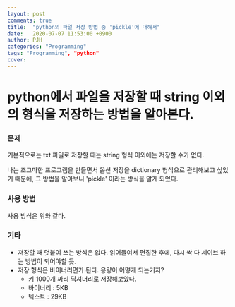 ```yaml
---
layout: post
comments: true
title:  "python의 파일 저장 방법 중 'pickle'에 대해서"
date:   2020-07-07 11:53:00 +0900
author: PJH
categories: "Programming"
tags: "Programming", "python"
cover:
---
```


<h1>
python에서 파일을 저장할 때 string 이외의 형식을 저장하는 방법을 알아본다.
</h1>

### 문제

기본적으로는 txt 파일로 저장할 때는 string 형식 이외에는 저장할 수가 없다.

나는 조그마한 프로그램을 만들면서 옵션 저장을 dictionary 형식으로 관리해보고 싶었기 때문에,
그 방법을 알아보니 'pickle' 이라는 방식을 알게 되었다.

### 사용 방법

<script src="https://gist.github.com/junhyungPARK78/db97c5494e0244a3225951bf42dd89d0.js"></script>

사용 방식은 위와 같다.

### 기타

- 저장할 때 덧붙여 쓰는 방식은 없다. 읽어들여서 편집한 후에, 다시 싹 다 세이브 하는 방법이 되어야할 듯.
- 저장 형식은 바이너리면가 된다. 용량이 어떻게 되는거지?
  - 키 1000개 짜리 딕셔너리로 저장해보았다.
  - 바이너리 : 5KB
  - 텍스트 : 29KB